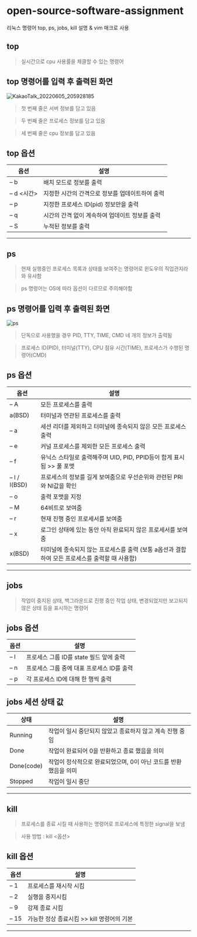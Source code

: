 # open-source-software-assignment
리눅스 명령어 top, ps, jobs, kill 설명 &amp; vim 매크로 사용


## top
>실시간으로  cpu 사용률을 체클할 수 있는 명령어

## top 명령어를 입력 후 출력된 화면
![KakaoTalk_20220605_205928185](https://user-images.githubusercontent.com/106912531/172049680-baa21c69-2571-433e-a631-4c018db083d5.png)
>첫 번째 줄은 서버 정보를 담고 있음

>두 번째 줄은 프로세스 정보를 담고 있음

>세 번째 줄은 cpu 정보를 담고 있음

## top 옵션

|옵션|설명|
|---|---|
|– b|배치 모드로 정보를 출력|
|– d <시간>|지정한 시간의 간격으로 정보를 업데이트하여 출력|
|– p <pid>|지정한 프로세스 ID(pid) 정보만을 출력|
|– q|시간의 간격 없이 계속하여 업데이트 정보를 출력|
|– S|누적된 정보를 출력|
  
  
  ***
  
## ps
>현재 실행중인 프로세스 목록과 상태를 보여주는 명령어로 윈도우의 직업관지라와 유사함
  
 >ps 명령어는 OS에 따라 옵션이 다르므로 주의해야함
  
  ## ps 명령어를 입력 후 출력된 화면
  ![ps](https://user-images.githubusercontent.com/106912531/172050172-091ccf6d-88c4-4e8d-aff2-57631cabd852.png)
> 단독으로 사용했을 경우 PID, TTY, TIME, CMD 네 개의 정보가 출력됨

  >프로세스 ID(PID), 터미널(TTY), CPU 점유 시간(TIME), 프로세스가 수행된 명령어(CMD)
  
  ## ps 옵션
  
|옵션|설명|
|---|---|
|– A|모든 프로세스를 출력|
|a(BSD)|터미널과 연관된 프로세스를 출력|
|– a|세션 리더를 제외하고 터미널에 종속되지 않은 모든 프로세스 출력|
|– e|커널 프로세스를 제외한 모든 프로세스 출력|
|– f|유닉스 스타일로 출력해주며 UID, PID, PPID등이 함게 표시됨 >> 풀 포맷|
|– l / l(BSD)|프로세스의 정보를 길게 보여줌으로 우선순위와 관련된 PRI와 NI값을 확인|
|– o|출력 포맷을 지정|
|– M|64비트로 보여줌|
|– r|현재 진행 중인 프로세서를 보여줌|
|– x|로그인 상태에 있는 동안 아직 완료되지 않은 프로세서를 보여줌|
|x(BSD)|터미널에 종속되지 않는 프로세스를 출력 (보통 a옵션과 결합하여 모든 프로세스를 출력할 때 사용함)|
  
  ***
  
  ## jobs
  >작업이 중지된 상태, 백그라운드로 진행 중인 작업 상태, 변경되었지만 보고되지 않은 상태 등을 표시하는 명령어
  
  ## jobs 옵션
  
|옵션|설명|
|---|---|
|– l|프로세스 그룹 ID를 state 필드 앞에 출력|
|– n|프로세스 그룹 중에 대표 프로세스 ID를 출력|
|– p|각 프로세스 ID에 대해 한 행씩 출력|
  
  ## jobs 세션 상태 값
  
|상태|설명|
|---|---|
|Running|작업이 일시 중단되지 않았고 종료하지 않고 계속 진행 중임|
|Done|작업이 완료되어 0을 반환하고 종료 했음을 의미|
|Done(code)|작업이 정삭적으로 완료되었으며, 0이 아닌 코드를 반환 했음을 의미|
|Stopped| 작업이 일시 중단|

  ***
  
  ## kill
  >프로세스를 종료 시킬 때 사용하는 명령어로 프로세스에 특정한 signal을 보냄
  
  >사용 방법 : kill <옵션> <PID> 
  
  
  ## kill 옵션
  
|옵션|설명|
|---|---|
|– 1|프로세스를 재시작 시킴|
|– 2|실행을 중지시킴|
|– 9|강제 종료 시킴|
|– 15|가능한 정상 종료시킴 >> kill 명령어의 기본|
  
  ***
  
  
  
  
 
  
  
